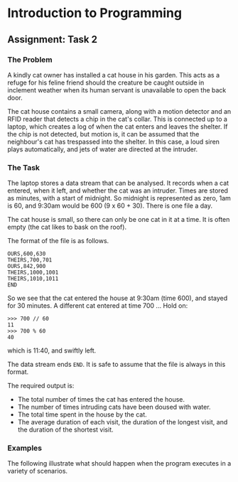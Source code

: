 # Introduction to Programming

## Assignment: Task 2

### The Problem

A kindly cat owner has installed a cat house in his garden. This acts as a refuge for his feline friend should the creature be caught outside in inclement weather when its human servant is unavailable to open the back door.

The cat house contains a small camera, along with a motion detector and an RFID reader that detects a chip in the cat's collar. This is connected up to a laptop, which creates a log of when the cat enters and leaves the shelter. If the chip is not detected, but motion is, it can be assumed that the neighbour's cat has trespassed into the shelter. In this case, a loud siren plays automatically, and jets of water are directed at the intruder.

### The Task

The laptop stores a data stream that can be analysed. It records when a cat entered, when it left, and whether the cat was an intruder. Times are stored as minutes, with a start of midnight. So midnight is represented as zero, 1am is 60, and 9:30am would be 600 (9 x 60 + 30). There is one file a day.

The cat house is small, so there can only be one cat in it at a time. It is often empty (the cat likes to bask on the roof).

The format of the file is as follows.

```text
OURS,600,630
THEIRS,700,701
OURS,842,900
THEIRS,1000,1001
THEIRS,1010,1011
END
```

So we see that the cat entered the house at 9:30am (time 600), and stayed for 30 minutes. A different cat entered at time 700 ... Hold on:

```text
>>> 700 // 60
11
>>> 700 % 60
40
```

which is 11:40, and swiftly left.

The data stream ends ``END``. It is safe to assume that the file is always in this format.

The required output is:
* The total number of times the cat has entered the house.
* The number of times intruding cats have been doused with water.
* The total time spent in the house by the cat.
* The average duration of each visit, the duration of the longest visit, and the duration of the shortest visit.

### Examples

The following illustrate what should happen when the program executes in a variety of scenarios. 


